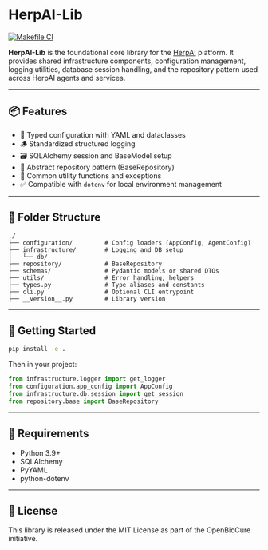 # HerpAI-Lib

[![Makefile CI](https://github.com/openbiocure/HerpAI-Lib/actions/workflows/makefile.yml/badge.svg)](https://github.com/openbiocure/HerpAI-Lib/actions/workflows/makefile.yml)

**HerpAI-Lib** is the foundational core library for the [HerpAI](https://github.com/openbiocure/HerpAI) platform. It provides shared infrastructure components, configuration management, logging utilities, database session handling, and the repository pattern used across HerpAI agents and services.

---

## 📦 Features

- 🧠 Typed configuration with YAML and dataclasses
- 🪵 Standardized structured logging
- 🗃️ SQLAlchemy session and BaseModel setup
- 🧱 Abstract repository pattern (BaseRepository)
- 🧰 Common utility functions and exceptions
- ✅ Compatible with `dotenv` for local environment management

---

## 📁 Folder Structure

```
./
├── configuration/         # Config loaders (AppConfig, AgentConfig)
├── infrastructure/        # Logging and DB setup
│   └── db/
├── repository/            # BaseRepository
├── schemas/               # Pydantic models or shared DTOs
├── utils/                 # Error handling, helpers
├── types.py               # Type aliases and constants
├── cli.py                 # Optional CLI entrypoint
├── __version__.py         # Library version
```

---

## 🚀 Getting Started

```bash
pip install -e .
```

Then in your project:

```python
from infrastructure.logger import get_logger
from configuration.app_config import AppConfig
from infrastructure.db.session import get_session
from repository.base import BaseRepository
```

---

## 🧪 Requirements

- Python 3.9+
- SQLAlchemy
- PyYAML
- python-dotenv

---

## 📝 License

This library is released under the MIT License as part of the OpenBioCure initiative.
